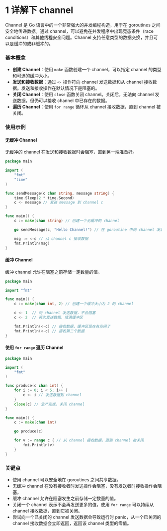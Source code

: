 # 1 详解下 channel

Channel 是 Go 语言中的一个非常强大的并发编程构造，用于在 goroutines 之间安全地传递数据。通过 channel，可以避免在并发程序中出现竞态条件（race conditions）和其他线程安全问题。Channel 支持任意类型的数据交换，并且可以是缓冲的或非缓冲的。

### 基本概念

-   **创建 Channel**：使用 `make` 函数创建一个 channel，可以指定 channel 的类型和可选的缓冲大小。
-   **发送和接收数据**：通过 `<-` 操作符向 channel 发送数据和从 channel 接收数据。发送和接收操作在默认情况下是阻塞的。
-   **关闭 Channel**：使用 `close` 函数关闭 channel。关闭后，无法向 channel 发送数据，但仍可以接收 channel 中已存在的数据。
-   **遍历 Channel**：使用 `for range` 循环从 channel 接收数据，直到 channel 被关闭。

### 使用示例

#### 无缓冲 Channel

无缓冲的 channel 在发送和接收数据时会阻塞，直到另一端准备好。

```go
package main

import (
	"fmt"
	"time"
)

func sendMessage(c chan string, message string) {
	time.Sleep(2 * time.Second)
	c <- message // 发送 message 到 channel c
}

func main() {
	c := make(chan string) // 创建一个无缓冲的 channel

	go sendMessage(c, "Hello Channel!") // 在 goroutine 中向 channel 发送数据

	msg := <-c // 从 channel c 接收数据
	fmt.Println(msg)
}
```

#### 缓冲 Channel

缓冲 channel 允许在阻塞之前存储一定数量的值。

```go
package main

import "fmt"

func main() {
	c := make(chan int, 2) // 创建一个缓冲大小为 2 的 channel

	c <- 1  // 向 channel 发送数据，不会阻塞
	c <- 2  // 再次发送数据，填满缓冲区

	fmt.Println(<-c) // 接收数据，缓冲区现在有空间了
	fmt.Println(<-c) // 接收第二个数据
}
```

#### 使用 `for range` 遍历 Channel

```go
package main

import (
	"fmt"
)

func produce(c chan int) {
	for i := 0; i < 5; i++ {
		c <- i // 发送数据到 channel
	}
	close(c) // 生产完成，关闭 channel
}

func main() {
	c := make(chan int)

	go produce(c)

	for v := range c { // 从 channel 接收数据，直到 channel 被关闭
		fmt.Println(v)
	}
}
```

### 关键点

-   使用 channel 可以安全地在 goroutines 之间共享数据。
-   无缓冲 channel 在没有接收者时发送操作会阻塞，没有发送者时接收操作会阻塞。
-   缓冲 channel 允许在阻塞发生之前存储一定数量的值。
-   关闭一个 channel 表示不会再发送更多的值，使用 `for range` 可以持续从 channel 接收数据，直到它被关闭。
-   尝试向一个已关闭的 channel 发送数据会导致运行时 panic，从一个已关闭的 channel 接收数据会立即返回，返回该 channel 类型的零值。

